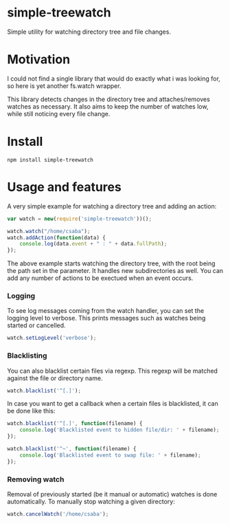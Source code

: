 simple-treewatch
=====================

Simple utility for watching directory tree and file changes.

# Motivation

I could not find a single library that would do exactly what i was looking for, so here is yet another fs.watch wrapper.

This library detects changes in the directory tree and attaches/removes watches as necessary.
It also aims to keep the number of watches low, while still noticing every file change.

# Install

    npm install simple-treewatch

# Usage and features
 
A very simple example for watching a directory tree and adding an action:

```javascript
var watch = new(require('simple-treewatch'))();

watch.watch("/home/csaba");
watch.addAction(function(data) {
    console.log(data.event + " : " + data.fullPath);
});

```

The above example starts watching the directory tree, with the root being the path set in the parameter. It handles new subdirectories as well. You can add any number of actions to be exectued when an event occurs.

### Logging

To see log messages coming from the watch handler, you can set the logging level to verbose. This prints messages such as watches being started or cancelled.

```javascript
watch.setLogLevel('verbose');
```

### Blacklisting

You can also blacklist certain files via regexp. This regexp will be matched against the file or directory name.

```javascript
watch.blacklist('^[.]');
```

In case you want to get a callback when a certain files is blacklisted, it can be done like this:

```javascript
watch.blacklist('^[.]', function(filename) {
    console.log('Blacklisted event to hidden file/dir: ' + filename);
});

watch.blacklist('^~', function(filename) {
    console.log('Blacklisted event to swap file: ' + filename);
});
```

### Removing watch

Removal of previously started (be it manual or automatic) watches is done automatically.
To manually stop watching a given directory:

```javascript
watch.cancelWatch('/home/csaba');
```